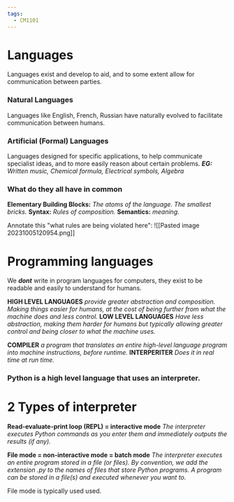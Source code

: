 ```yaml
---
tags:
  - CM1101
---
```

# Languages
Languages exist and develop to aid, and to some extent allow for communication between parties.
### Natural Languages
Languages like English, French, Russian have naturally evolved to facilitate communication between humans.
### Artificial (Formal) Languages
Languages designed for specific applications, to help communicate specialist ideas, and to more easily reason about certain problems.
***EG:** Written music, Chemical formula, Electrical symbols, Algebra*
### What do they all have in common
**Elementary Building Blocks:** *The atoms of the language. The smallest bricks.*
**Syntax:** *Rules of composition.*
**Semantics:** *meaning.*

Annotate this "what rules are being violated here": ![[Pasted image 20231005120954.png]]
# Programming languages
We ***dont*** write in program languages for computers, they exist to be readable and easily to understand for humans.

**HIGH LEVEL LANGUAGES** *provide greater abstraction and composition. Making things easier for humans, at the cost of being further from what the machine does and less control.*
**LOW LEVEL LANGUAGES** *Have less abstraction, making them harder for humans but typically allowing greater control and being closer to what the machine uses.*

**COMPILER**  *a program that translates an entire high-level language program into machine instructions, before runtime.*
**INTERPERITER** *Does it in real time at run time.*
### Python is a high level language that uses an interpreter.
# 2 Types of interpreter
**Read-evaluate-print loop (REPL) = interactive mode**
	*The interpreter executes Python commands as you enter them and immediately outputs the results (if any).*
	
**File mode = non-interactive mode = batch mode**
	*The interpreter executes an entire program stored in a file (or files).
	By convention, we add the extension .py to the names of files that store Python programs.
	A program can be stored in a file(s) and executed whenever you want to.*

File mode is typically used used.